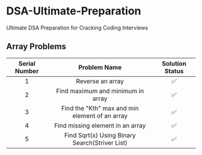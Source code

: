 # DSA-Ultimate-Preparation
Ultimate DSA Preparation for Cracking Coding Interviews

## Array Problems
| Serial Number  | Problem Name              | Solution Status|
| :---:          |     :---:                 |       :---:    |
| 1              | Reverse an array          | ✅             | 
| 2              | Find maximum and minimum in array | ✅             |
| 3              | Find the "Kth" max and min element of an array | ✅|
| 4              | Find missing element in an array | ✅|
| 5              | Find Sqrt(x) Using Binary Search(Striver List)| ✅|

